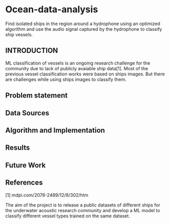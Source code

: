 # Ocean-data-analysis
Find isolated ships in the region around a hydrophone using an optimized algorithm and use the audio signal captured by the hydrophone to classify ship vessels.

## INTRODUCTION
ML classification of vessels is an ongoing research challenge for the community due to lack of publicly avaiable ship data[1]. Most of the previous vessel classification works were based on ships images. But there are challenges while using ships images to classify them.

## Problem statement

## Data Sources

## Algorithm and Implementation

## Results

## Future Work

## References

[1] mdpi.com/2078-2489/12/8/302/htm


The aim of the project is to release a public datasets of different ships for the underwater acoustic research community and develop a ML model to classify different vessel types trained on the same dataset.
